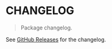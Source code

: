 # CHANGELOG

> Package changelog.

See [GitHub Releases](https://github.com/stdlib-js/math-strided-special-strunc/releases) for the changelog.